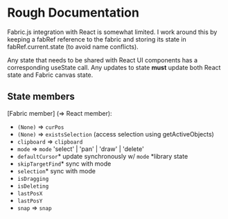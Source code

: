 # Rough Documentation

Fabric.js integration with React is somewhat limited. I work around this by keeping a fabRef reference to the fabric and storing its state in fabRef.current.state (to avoid name conflicts).

Any state that needs to be shared with React UI components has a corresponding useState call. Any updates to state **must** update both React state and Fabric canvas state.

## State members
[Fabric member] (=> React member):
- `(None)` => `curPos`
- `(None)` => `existsSelection`  (access selection using getActiveObjects)
- `clipboard` => `clipboard`
- `mode` => `mode` 'select' | 'pan' | 'draw' | 'delete'
- `defaultCursor`*  update synchronously w/ `mode` *library state
- `skipTargetFind`* sync with mode
- `selection`*    sync with mode
- `isDragging`
- `isDeleting`
- `lastPosX`
- `lastPosY`
- `snap` => `snap`
